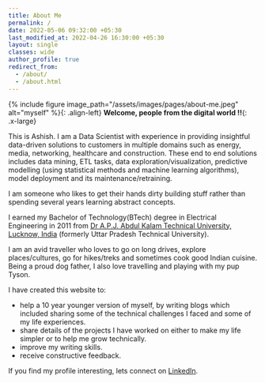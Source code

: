 ```yaml
---
title: About Me
permalink: /
date: 2022-05-06 09:32:00 +05:30
last_modified_at: 2022-04-26 16:30:00 +05:30
layout: single
classes: wide
author_profile: true
redirect_from: 
  - /about/
  - /about.html
---
```

{% include figure image_path="/assets/images/pages/about-me.jpeg" alt="myself" %}{: .align-left} 
**Welcome, people from the digital world !!**{: .x-large} 

This is Ashish. I am a Data Scientist with experience in providing insightful data-driven solutions to customers in multiple domains such as energy, media, networking, healthcare and construction.  These end to end solutions includes data mining, ETL tasks, data exploration/visualization, predictive modelling (using statistical methods and machine learning algorithms), model deployment and its maintenance/retraining.

I am someone who likes to get their hands dirty building stuff rather than spending several years learning abstract concepts.

I earned my Bachelor of Technology(BTech) degree in Electrical Engineering in 2011 from  [Dr A.P.J. Abdul Kalam Technical University, Lucknow, India](https://aktu.ac.in/) (formerly Uttar Pradesh Technical University).

I am an avid traveller who loves to go on long drives, explore places/cultures, go for hikes/treks and sometimes cook good Indian cuisine. Being a proud dog father, I also love travelling and playing with my pup Tyson.

I have created this website to:
- help a 10 year younger version of myself, by writing blogs which included sharing some of the technical challenges I faced and some of my life experiences.
 - share details of the projects I have worked on either to make my life simpler or to help me grow technically.
 - improve my writing skills.
 - receive constructive feedback.

If you find my profile interesting, lets connect on [LinkedIn](https://www.linkedin.com/in/ashish568/).
